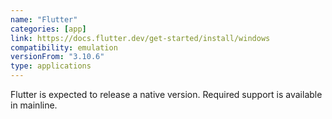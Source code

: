 ```yaml
---
name: "Flutter"
categories: [app]
link: https://docs.flutter.dev/get-started/install/windows
compatibility: emulation
versionFrom: "3.10.6"
type: applications
---
```


Flutter is expected to release a native version. Required support is available in mainline.

